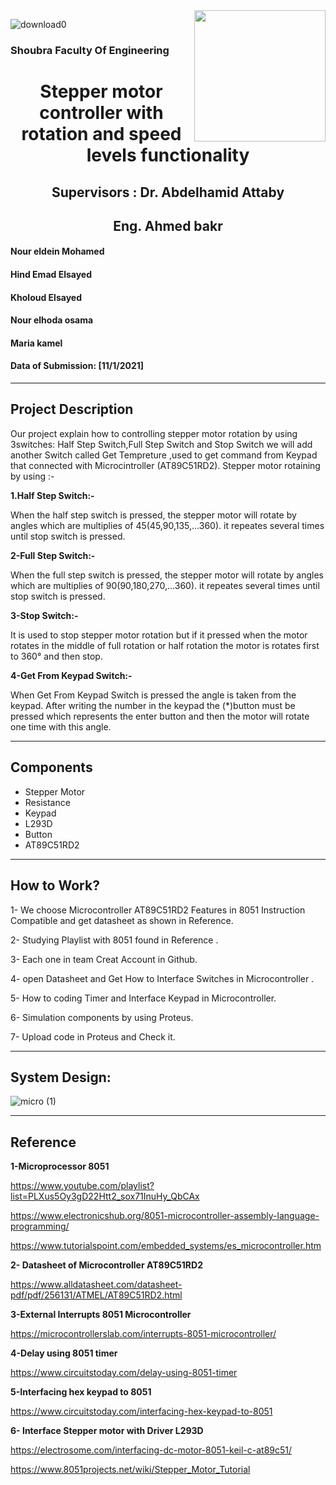 <img align="right" height="210" src="https://user-images.githubusercontent.com/76975105/103967327-9bcd8580-5116-11eb-875d-a8a945ed88e3.png">

![download0](https://user-images.githubusercontent.com/76975105/103968026-07fcb900-5118-11eb-8df9-f64c869088d8.jpg)

   ### Shoubra Faculty Of Engineering
   
 <h1 align="center">  Stepper motor controller with rotation and speed levels functionality </h1>
  
 <h2 align="center"> Supervisors : Dr. Abdelhamid Attaby </h2>
 <h2 align="center">Eng. Ahmed bakr</h2>
 
#### Nour eldein Mohamed

 #### Hind Emad Elsayed

#### Kholoud Elsayed

#### Nour elhoda osama

#### Maria kamel  

#### Data of Submission: [11/1/2021]
---
## Project Description
Our project explain how to controlling stepper motor rotation by using 3switches: Half Step Switch,Full Step Switch and Stop Switch
we will add another Switch called Get Tempreture ,used to get command from Keypad that connected with Microcintroller (AT89C51RD2).
Stepper motor rotaining by using :-

**1.Half Step Switch:-**

When the half step switch is pressed, the stepper motor will rotate by angles which are multiplies of 45(45,90,135,...360).
it repeates several times until stop switch is pressed.

**2-Full Step Switch:-**

When the full step switch is pressed, the stepper motor will rotate by angles which are multiplies of 90(90,180,270,...360).
it repeates several times until stop switch is pressed.

**3-Stop Switch:-**

It is used to stop stepper motor rotation but if it pressed when the motor rotates in the middle of full rotation or half rotation the motor is rotates first to 360° and then stop.

**4-Get From Keypad Switch:-**

When Get From Keypad Switch is pressed the angle is taken from the keypad. After writing the number in the keypad the (*)button must be pressed which represents the enter button and then the motor will rotate one time with this angle.

---

 ## Components
- Stepper Motor
- Resistance
- Keypad
- L293D
- Button
- AT89C51RD2
---


## How to Work?
1- We choose Microcontroller AT89C51RD2 Features in 8051 Instruction Compatible and get datasheet as shown in Reference.

2- Studying Playlist with 8051 found in Reference .

3- Each one in team Creat Account in Github.

4- open Datasheet and Get How to Interface Switches in Microcontroller .

5- How to coding Timer and Interface Keypad in Microcontroller.

6- Simulation components by using Proteus.

7- Upload code in Proteus and Check it.

---

## System Design:

![micro (1)](https://user-images.githubusercontent.com/76975105/103894599-042f4f00-50a4-11eb-86f1-e77cd3511361.png)

---
## Reference

**1-Microprocessor 8051**

https://www.youtube.com/playlist?list=PLXus5Oy3gD22Htt2_sox71InuHy_QbCAx

https://www.electronicshub.org/8051-microcontroller-assembly-language-programming/

https://www.tutorialspoint.com/embedded_systems/es_microcontroller.htm

**2- Datasheet of Microcontroller AT89C51RD2**

https://www.alldatasheet.com/datasheet-pdf/pdf/256131/ATMEL/AT89C51RD2.html

**3-External Interrupts 8051 Microcontroller**

https://microcontrollerslab.com/interrupts-8051-microcontroller/

**4-Delay using 8051 timer**

https://www.circuitstoday.com/delay-using-8051-timer

**5-Interfacing hex keypad to 8051**

https://www.circuitstoday.com/interfacing-hex-keypad-to-8051

**6- Interface Stepper motor with Driver L293D**

https://electrosome.com/interfacing-dc-motor-8051-keil-c-at89c51/

https://www.8051projects.net/wiki/Stepper_Motor_Tutorial





